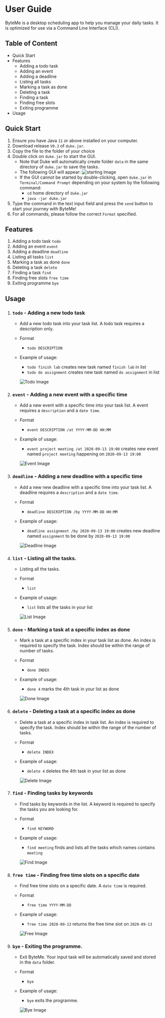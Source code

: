 # User Guide
ByteMe is a desktop scheduling app to help you manage your daily tasks. It is optimized for use via a Command Line Interface (CLI).

## Table of Content
* Quick Start
* Features
    * Adding a todo task
    * Adding an event
    * Adding a deadline
    * Listing all tasks
    * Marking a task as done 
    * Deleting a task
    * Finding a task
    * Finding free slots
    * Exiting programme
* Usage

## Quick Start
1. Ensure you have Java `11` or above installed on your computer.
2. Download release `V0.3` of `duke.jar`.
3. Copy the file to the folder of your choice
3. Double click on `duke.jar` to start the GUI.
    * Note that Duke will automatically create folder `data` 
      in the same directory of `duke.jar` to save the tasks.
    * The following GUI will appear: 
      ![starting Image](./Starting.png)
    * If the GUI cannot be started by double-clicking, open `duke.jar` in `Terminal/Command Prompt` depending on your system by the following command:
        * `cd` home directory of `duke.jar` 
        * `java -jar duke.jar`
4. Type the command in the text input field and press the `send` button to start your journey with ByteMe!
5. For all commands, please follow the correct `Format` specified.

## Features 
1. Adding a todo task `todo`
2. Adding an event `event`
3. Adding a deadline `deadline`
4. Listing all tasks `list`
5. Marking a task as done `done`
6. Deleting a task `delete`
7. Finding a task `find`
8. Finding free slots `free time`
9. Exiting programme `bye`

## Usage

1. ### `todo` - Adding a new todo task

    * Add a new todo task into your task list. A todo task requires a description only. 
    
    * Format
        * `todo DESCRIPTION`
        
    * Example of usage: 
        * `todo finish lab` creates new task named `finish lab` in list
        * `todo do assignment` creates new task named `do assignment` in list
        
        ![Todo Image](./Todo.png)
    
2. ### `event` - Adding a new event with a specific time

    * Add a new event with a specific time into your task list. A event requires a `description` and a `date time`.
    
    * Format
        * `event DESCRIPTION /at YYYY-MM-DD HH:MM`
        
    * Example of usage: 
        * `event project meeting /at 2020-09-13 19:00` creates new event named `project meeting` happening on `2020-09-13 19:00`
    
        ![Event Image](./Event.png)
    
3. ### `deadline` - Adding a new deadline with a specific time

    * Add a new new deadline with a specific time into your task list. A deadline requires a `description` and a `date time`.
    
    * Format
        * `deadline DESCRIPTION /by YYYY-MM-DD HH:MM`

    * Example of usage: 
        * `deadline assignment /by 2020-09-13 19:00` creates new deadline named `assignment` to be done by `2020-09-13 19:00`

        ![Deadline Image](./Deadline.png)
    
4. ### `list` - Listing all the tasks.

    * Listing all the tasks.

    * Format
        * `list`
        
    * Example of usage: 
        * `list` lists all the tasks in your list
        
        ![List Image](./List.png)

5. ### `done` - Marking a task at a specific index as done

    * Mark a task at a specific index in your task list as done. An index is required to specify the task. Index should be within the range of number of tasks.

    * Format
        * `done INDEX`
    * Example of usage: 

        * `done 4` marks the 4th task in your list as done
        
        ![Done Image](./Done.png)

6. ### `delete` - Deleting a task at a specific index as done

    * Delete a task at a specific index in task list. An index is required to specify the task. Index should be within the range of the number of tasks.

    * Format
        * `delete INDEX`
        
    * Example of usage: 

        * `delete 4` deletes the 4th task in your list as done

        ![Delete Image](./Delete.png)
    
7. ### `find` - Finding tasks by keywords

    * Find tasks by keywords in the list. A keyword is required to specify the tasks you are looking for.

    * Format
        * `find KEYWORD`
        
    * Example of usage: 

        * `find meeting` finds and lists all the tasks which names contains `meeting`
    
        ![Find Image](./Find.png)
    
8. ### `free time` - Finding free time slots on a specific date

    * Find free time slots on a specific date. A `date time` is required.
    
    * Format
        * `free time YYYY-MM-DD`
        
    * Example of usage: 

        * `free time 2020-09-13` returns the free time slot on `2020-09-13`
    
        ![Free Image](./Free.png)
    
9. ### `bye` - Exiting the programme.

    * Exit ByteMe. Your input task will be automatically saved and stored in the `data` folder.
    
    * Format
        * `bye`
        
    * Example of usage: 

        * `bye` exits the programme.
        
        ![Bye Image](./Bye.png)